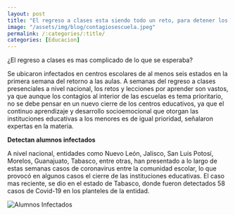```yaml
---
layout: post
title: "El regreso a clases esta siendo todo un reto, para detener los contagios"
image: "/assets/img/blog/contagiosescuela.jpeg"
permalink: /:categories/:title/
categories: [Educacion]
---
```


¿El regreso a clases es mas complicado de lo que se esperaba?

Se ubicaron infectados en centros escolares de al menos seis estados en la primera semana del retorno a las aulas. A semanas del regreso a clases presenciales a nivel nacional, los retos y lecciones por aprender son vastos, ya que aunque los contagios al interior de las escuelas es tema prioritario, no se debe pensar en un nuevo cierre de los centros educativos, ya que el continuo aprendizaje y desarrollo socioemocional que otorgan las instituciones educativas a los menores es de igual prioridad, señalaron expertas en la materia.

**Detectan alumnos infectados**

 A nivel nacional, entidades como Nuevo León, Jalisco, San Luis Potosí, Morelos, Guanajuato, Tabasco, entre otras, han presentado a lo largo de estas semanas casos de coronavirus entre la comunidad escolar, lo que provocó en algunos casos el cierre de las instituciones educativas. 
 El caso mas reciente, se dio en el estado de Tabasco, donde fueron detectados 58 casos de Covid-19 en los planteles de la entidad.

 <img src="/assets/img/blog/escuelaniños.jpg" class="img-fluid" alt="Alumnos Infectados">
